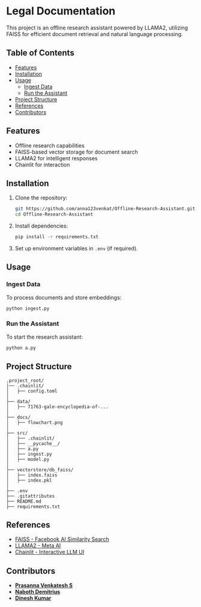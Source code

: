 # Legal Documentation

This project is an offline research assistant powered by LLAMA2, utilizing FAISS for efficient document retrieval and natural language processing.

## Table of Contents
- [Features](#features)
- [Installation](#installation)
- [Usage](#usage)
  - [Ingest Data](#ingest-data)
  - [Run the Assistant](#run-the-assistant)
- [Project Structure](#project-structure)
- [References](#references)
- [Contributors](#contributors)

## Features
- Offline research capabilities
- FAISS-based vector storage for document search
- LLAMA2 for intelligent responses
- Chainlit for interaction

## Installation

1. Clone the repository:
   ```bash
   git https://github.com/anna123venkat/Offline-Research-Assistant.git
   cd Offline-Research-Assistant
   ```
2. Install dependencies:
   ```bash
   pip install -r requirements.txt
   ```
3. Set up environment variables in `.env` (if required).

## Usage

### Ingest Data
To process documents and store embeddings:
```bash
python ingest.py
```

### Run the Assistant
To start the research assistant:
```bash
python a.py
```

## Project Structure
```
.project_root/
│── .chainlit/
│   ├── config.toml
│
├── data/
│   ├── 71763-gale-encyclopedia-of-...
│
├── docs/
│   ├── flowchart.png
│
├── src/
│   ├── .chainlit/
│   ├── __pycache__/
│   ├── a.py
│   ├── ingest.py
│   ├── model.py
│
├── vectorstore/db_faiss/
│   ├── index.faiss
│   ├── index.pkl
│
├── .env
├── .gitattributes
├── README.md
├── requirements.txt
```

## References
- [FAISS - Facebook AI Similarity Search](https://faiss.ai/)
- [LLAMA2 - Meta AI](https://ai.meta.com/llama/)
- [Chainlit - Interactive LLM UI](https://github.com/Chainlit/chainlit)

## Contributors

- **[Prasanna Venkatesh S](https://github.com/anna123venkat)**
- **[Naboth Demitrius](https://github.com/demi2k-sudo)**
- **[Dinesh Kumar](https://github.com/sudoDinesh)**

